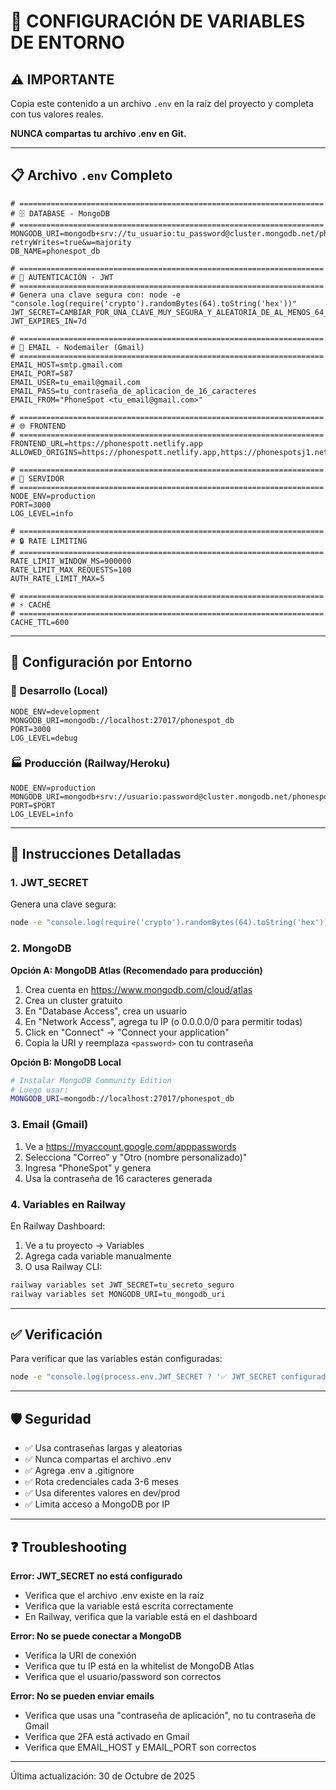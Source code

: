 # 🔐 CONFIGURACIÓN DE VARIABLES DE ENTORNO

## ⚠️ IMPORTANTE
Copia este contenido a un archivo `.env` en la raíz del proyecto y completa con tus valores reales.

**NUNCA compartas tu archivo .env en Git.**

---

## 📋 Archivo `.env` Completo

```env
# ====================================================================
# 🗄️ DATABASE - MongoDB
# ====================================================================
MONGODB_URI=mongodb+srv://tu_usuario:tu_password@cluster.mongodb.net/phonespot_db?retryWrites=true&w=majority
DB_NAME=phonespot_db

# ====================================================================
# 🔑 AUTENTICACIÓN - JWT
# ====================================================================
# Genera una clave segura con: node -e "console.log(require('crypto').randomBytes(64).toString('hex'))"
JWT_SECRET=CAMBIAR_POR_UNA_CLAVE_MUY_SEGURA_Y_ALEATORIA_DE_AL_MENOS_64_CARACTERES
JWT_EXPIRES_IN=7d

# ====================================================================
# 📧 EMAIL - Nodemailer (Gmail)
# ====================================================================
EMAIL_HOST=smtp.gmail.com
EMAIL_PORT=587
EMAIL_USER=tu_email@gmail.com
EMAIL_PASS=tu_contraseña_de_aplicacion_de_16_caracteres
EMAIL_FROM="PhoneSpot <tu_email@gmail.com>"

# ====================================================================
# 🌐 FRONTEND
# ====================================================================
FRONTEND_URL=https://phonespott.netlify.app
ALLOWED_ORIGINS=https://phonespott.netlify.app,https://phonespotsj1.netlify.app

# ====================================================================
# 🚀 SERVIDOR
# ====================================================================
NODE_ENV=production
PORT=3000
LOG_LEVEL=info

# ====================================================================
# 🔒 RATE LIMITING
# ====================================================================
RATE_LIMIT_WINDOW_MS=900000
RATE_LIMIT_MAX_REQUESTS=100
AUTH_RATE_LIMIT_MAX=5

# ====================================================================
# ⚡ CACHÉ
# ====================================================================
CACHE_TTL=600
```

---

## 🚀 Configuración por Entorno

### 🧪 Desarrollo (Local)

```env
NODE_ENV=development
MONGODB_URI=mongodb://localhost:27017/phonespot_db
PORT=3000
LOG_LEVEL=debug
```

### 🏭 Producción (Railway/Heroku)

```env
NODE_ENV=production
MONGODB_URI=mongodb+srv://usuario:password@cluster.mongodb.net/phonespot_db
PORT=$PORT
LOG_LEVEL=info
```

---

## 📝 Instrucciones Detalladas

### 1. JWT_SECRET

Genera una clave segura:

```bash
node -e "console.log(require('crypto').randomBytes(64).toString('hex'))"
```

### 2. MongoDB

**Opción A: MongoDB Atlas (Recomendado para producción)**
1. Crea cuenta en https://www.mongodb.com/cloud/atlas
2. Crea un cluster gratuito
3. En "Database Access", crea un usuario
4. En "Network Access", agrega tu IP (o 0.0.0.0/0 para permitir todas)
5. Click en "Connect" → "Connect your application"
6. Copia la URI y reemplaza `<password>` con tu contraseña

**Opción B: MongoDB Local**
```bash
# Instalar MongoDB Community Edition
# Luego usar:
MONGODB_URI=mongodb://localhost:27017/phonespot_db
```

### 3. Email (Gmail)

1. Ve a https://myaccount.google.com/apppasswords
2. Selecciona "Correo" y "Otro (nombre personalizado)"
3. Ingresa "PhoneSpot" y genera
4. Usa la contraseña de 16 caracteres generada

### 4. Variables en Railway

En Railway Dashboard:
1. Ve a tu proyecto → Variables
2. Agrega cada variable manualmente
3. O usa Railway CLI:

```bash
railway variables set JWT_SECRET=tu_secreto_seguro
railway variables set MONGODB_URI=tu_mongodb_uri
```

---

## ✅ Verificación

Para verificar que las variables están configuradas:

```bash
node -e "console.log(process.env.JWT_SECRET ? '✅ JWT_SECRET configurado' : '❌ JWT_SECRET falta')"
```

---

## 🛡️ Seguridad

- ✅ Usa contraseñas largas y aleatorias
- ✅ Nunca compartas el archivo .env
- ✅ Agrega .env a .gitignore
- ✅ Rota credenciales cada 3-6 meses
- ✅ Usa diferentes valores en dev/prod
- ✅ Limita acceso a MongoDB por IP

---

## ❓ Troubleshooting

**Error: JWT_SECRET no está configurado**
- Verifica que el archivo .env existe en la raíz
- Verifica que la variable está escrita correctamente
- En Railway, verifica que la variable está en el dashboard

**Error: No se puede conectar a MongoDB**
- Verifica la URI de conexión
- Verifica que tu IP está en la whitelist de MongoDB Atlas
- Verifica que el usuario/password son correctos

**Error: No se pueden enviar emails**
- Verifica que usas una "contraseña de aplicación", no tu contraseña de Gmail
- Verifica que 2FA está activado en Gmail
- Verifica que EMAIL_HOST y EMAIL_PORT son correctos

---

Última actualización: 30 de Octubre de 2025

